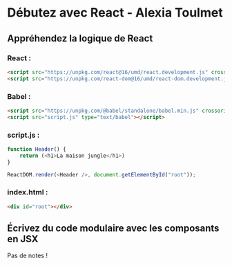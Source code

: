 # Débutez avec React - Alexia Toulmet

## Appréhendez la logique de React

### React :
```html
<script src="https://unpkg.com/react@16/umd/react.development.js" crossorigin></script>
<script src="https://unpkg.com/react-dom@16/umd/react-dom.development.js" crossorigin></script>
```

### Babel :
```html
<script src="https://unpkg.com/@babel/standalone/babel.min.js" crossorigin></script>
<script src="script.js" type="text/babel"></script>
```

### script.js :
```js
function Header() {
    return (<h1>La maison jungle</h1>)
}

ReactDOM.render(<Header />, document.getElementById("root"));
```

### index.html :
```html
<div id="root"></div>
```

## Écrivez du code modulaire avec les composants en JSX
Pas de notes !